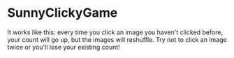 # SunnyClickyGame
It works like this: every time you click an image you haven't clicked before, your count will go up, but the images will reshuffle. Try not to click an image twice or you'll lose your existing count!
